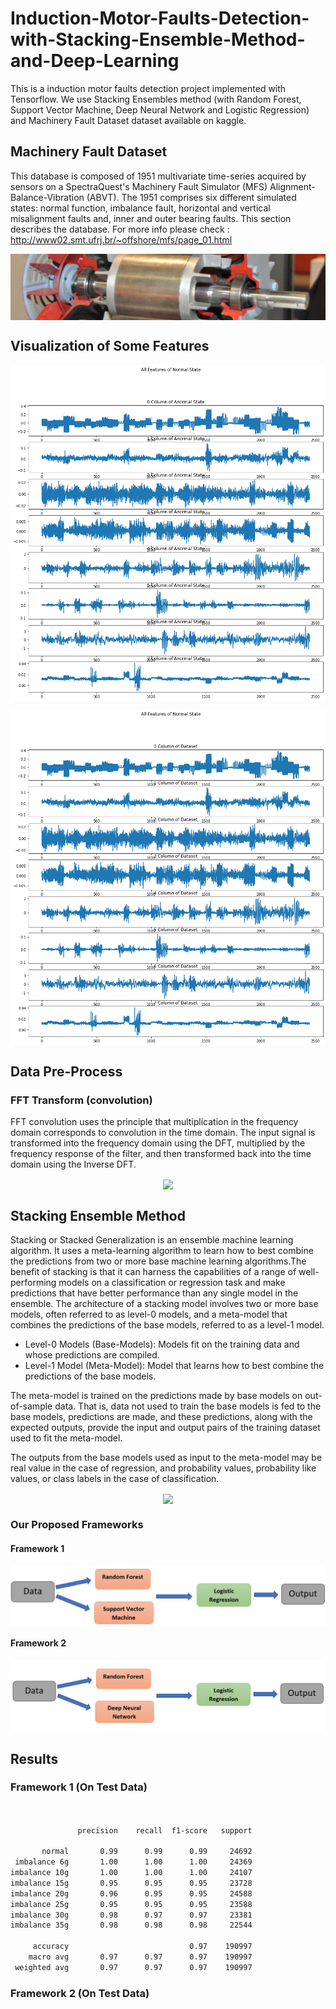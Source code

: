 # Induction-Motor-Faults-Detection-with-Stacking-Ensemble-Method-and-Deep-Learning
This is a induction motor faults detection project implemented with Tensorflow. We use Stacking Ensembles method (with Random Forest, Support Vector Machine, Deep Neural Network and Logistic Regression) and Machinery Fault Dataset dataset available on kaggle.

## Machinery Fault Dataset
This database is composed of 1951 multivariate time-series acquired by sensors on a SpectraQuest's Machinery Fault Simulator (MFS) Alignment-Balance-Vibration (ABVT). The 1951 comprises six different simulated states: normal function, imbalance fault, horizontal and vertical misalignment faults and, inner and outer bearing faults. This section describes the database. For more info please check : http://www02.smt.ufrj.br/~offshore/mfs/page_01.html
<p align="center">
<a href="https://github.com/mo26-web/Induction-Motor-Faults-Detection-with-Stacking-Ensemble-Method-and-Deep-Learning/blob/main/image/motor.jpg"><img src="https://github.com/mo26-web/Induction-Motor-Faults-Detection-with-Stacking-Ensemble-Method-and-Deep-Learning/blob/main/image/motor.jpg" align="center"></a>
</p>

## Visualization of Some Features
<p align="center">
<a href="https://github.com/mo26-web/Induction-Motor-Faults-Detection-with-Stacking-Ensemble-Method-and-Deep-Learning/blob/main/image/results1.png"><img src="https://github.com/mo26-web/Induction-Motor-Faults-Detection-with-Stacking-Ensemble-Method-and-Deep-Learning/blob/main/image/results1.png" align="center"></a>
</p>

<p align="center">
<a href="https://github.com/mo26-web/Induction-Motor-Faults-Detection-with-Stacking-Ensemble-Method-and-Deep-Learning/blob/main/image/results2.png"><img src="https://github.com/mo26-web/Induction-Motor-Faults-Detection-with-Stacking-Ensemble-Method-and-Deep-Learning/blob/main/image/results2.png" align="center"></a>
</p>

## Data Pre-Process
### FFT Transform (convolution)
FFT convolution uses the principle that multiplication in the frequency domain corresponds to convolution in the time domain. The input signal is transformed into the frequency domain using the DFT, multiplied by the frequency response of the filter, and then transformed back into the time domain using the Inverse DFT.
<p align="center">
<a href="https://docs.scipy.org/doc/scipy/_images/scipy-signal-fftconvolve-1_00.png"><img src="https://docs.scipy.org/doc/scipy/_images/scipy-signal-fftconvolve-1_00.png" align="center"></a>
</p>

## Stacking Ensemble Method
Stacking or Stacked Generalization is an ensemble machine learning algorithm. It uses a meta-learning algorithm to learn how to best combine the predictions from two or more base machine learning algorithms.The benefit of stacking is that it can harness the capabilities of a range of well-performing models on a classification or regression task and make predictions that have better performance than any single model in the ensemble.
The architecture of a stacking model involves two or more base models, often referred to as level-0 models, and a meta-model that combines the predictions of the base models, referred to as a level-1 model.

* Level-0 Models (Base-Models): Models fit on the training data and whose predictions are compiled.
* Level-1 Model (Meta-Model): Model that learns how to best combine the predictions of the base models.

The meta-model is trained on the predictions made by base models on out-of-sample data. That is, data not used to train the base models is fed to the base models, predictions are made, and these predictions, along with the expected outputs, provide the input and output pairs of the training dataset used to fit the meta-model.

The outputs from the base models used as input to the meta-model may be real value in the case of regression, and probability values, probability like values, or class labels in the case of classification.

<p align="center">
<a href="https://editor.analyticsvidhya.com/uploads/39725Stacking.png"><img src="https://editor.analyticsvidhya.com/uploads/39725Stacking.png" align="center"></a>
</p>

### Our Proposed Frameworks
#### Framework 1

<p align="center">
<a href="https://github.com/mo26-web/Induction-Motor-Faults-Detection-with-Stacking-Ensemble-Method-and-Deep-Learning/blob/main/image/framework1.JPG"><img src="https://github.com/mo26-web/Induction-Motor-Faults-Detection-with-Stacking-Ensemble-Method-and-Deep-Learning/blob/main/image/framework1.JPG" align="center"></a>
</p>

#### Framework 2

<p align="center">
<a href="https://github.com/mo26-web/Induction-Motor-Faults-Detection-with-Stacking-Ensemble-Method-and-Deep-Learning/blob/main/image/framework2.JPG"><img src="https://github.com/mo26-web/Induction-Motor-Faults-Detection-with-Stacking-Ensemble-Method-and-Deep-Learning/blob/main/image/framework2.JPG" align="center"></a>
</p>

## Results 
### Framework 1 (On Test Data)

```bash


               precision    recall  f1-score   support

       normal       0.99      0.99      0.99     24692
 imbalance 6g       1.00      1.00      1.00     24369
imbalance 10g       1.00      1.00      1.00     24107
imbalance 15g       0.95      0.95      0.95     23728
imbalance 20g       0.96      0.95      0.95     24588
imbalance 25g       0.95      0.95      0.95     23588
imbalance 30g       0.98      0.97      0.97     23381
imbalance 35g       0.98      0.98      0.98     22544

     accuracy                           0.97    190997
    macro avg       0.97      0.97      0.97    190997
 weighted avg       0.97      0.97      0.97    190997
```

### Framework 2 (On Test Data)
